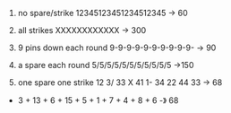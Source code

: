 1. no spare/strike
12345123451234512345 -> 60

2. all strikes
XXXXXXXXXXXX -> 300

3. 9 pins down each round
9-9-9-9-9-9-9-9-9-9- -> 90

4. a spare each round
5/5/5/5/5/5/5/5/5/5/5 ->150

5. one spare one strike
12 3/ 33 X 41 1- 34 22 44 33  -> 68
* 3 + 13 + 6 + 15 + 5 + 1 + 7 + 4 + 8 + 6 -》 68